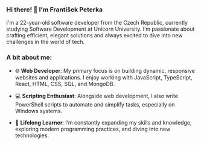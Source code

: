 ### Hi there! 👋 I'm František Peterka

I'm a 22-year-old software developer from the Czech Republic, currently studying Software Development at Unicorn University. I’m passionate about crafting efficient, elegant solutions and always excited to dive into new challenges in the world of tech.

### A bit about me:

- 🌐 **Web Developer**: My primary focus is on building dynamic, responsive websites and applications. I enjoy working with JavaScript, TypeScript, React, HTML, CSS, SQL, and MongoDB.

- 💻 **Scripting Enthusiast**: Alongside web development, I also write PowerShell scripts to automate and simplify tasks, especially on Windows systems.

- 📖 **Lifelong Learner**: I’m constantly expanding my skills and knowledge, exploring modern programming practices, and diving into new technologies.

